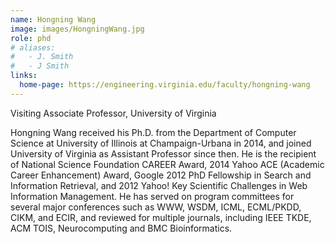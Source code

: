 ```yaml
---
name: Hongning Wang
image: images/HongningWang.jpg
role: phd
# aliases:
#   - J. Smith
#   - J Smith
links:
  home-page: https://engineering.virginia.edu/faculty/hongning-wang
---
```


Visiting Associate Professor, University of Virginia

Hongning Wang received his Ph.D. from the Department of Computer Science at University of Illinois at Champaign-Urbana in 2014, and joined University of Virginia as Assistant Professor since then. He is the recipient of National Science Foundation CAREER Award, 2014 Yahoo ACE (Academic Career Enhancement) Award, Google 2012 PhD Fellowship in Search and Information Retrieval, and 2012 Yahoo! Key Scientific Challenges in Web Information Management. He has served on program committees for several major conferences such as WWW, WSDM, ICML, ECML/PKDD, CIKM, and ECIR, and reviewed for multiple journals, including IEEE TKDE, ACM TOIS, Neurocomputing and BMC Bioinformatics.
